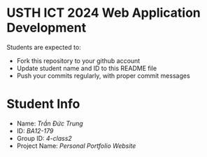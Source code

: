 USTH ICT 2024 Web Application Development
=====================================================

Students are expected to:

* Fork this repository to your github account
* Update student name and ID to this README file
* Push your commits regularly, with proper commit messages

Student Info
=======================

* Name: *Trần Đức Trung*
* ID: *BA12-179*
* Group ID: *4-class2*
* Project Name: *Personal Portfolio Website*
